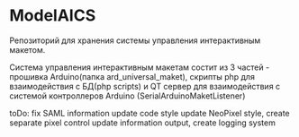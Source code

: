 # ModelAICS
Репозиторий для хранения системы управления интерактивным макетом.

Система управления интерактивным макетам состит из 3 частей - прошивка Arduino(папка ard_universal_maket), скрипты php для взаимодействия с БД(php scripts) и QT сервер для взаимодействия с системой контроллеров Arduino (SerialArduinoMaketListener)

toDo: 
      fix SAML information
      update code style
      update NeoPixel style, create separate pixel control
      update information output, create logging system
